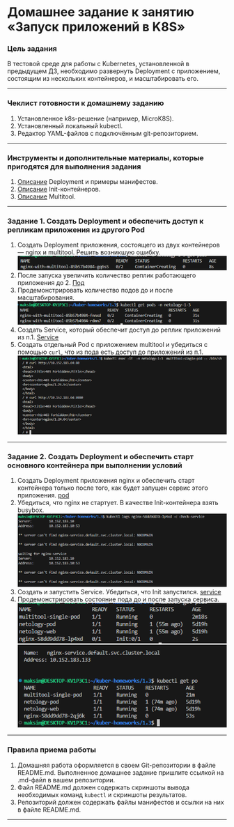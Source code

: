 # Домашнее задание к занятию «Запуск приложений в K8S»

### Цель задания

В тестовой среде для работы с Kubernetes, установленной в предыдущем ДЗ, необходимо развернуть Deployment с приложением, состоящим из нескольких контейнеров, и масштабировать его.

------

### Чеклист готовности к домашнему заданию

1. Установленное k8s-решение (например, MicroK8S).
2. Установленный локальный kubectl.
3. Редактор YAML-файлов с подключённым git-репозиторием.

------

### Инструменты и дополнительные материалы, которые пригодятся для выполнения задания

1. [Описание](https://kubernetes.io/docs/concepts/workloads/controllers/deployment/) Deployment и примеры манифестов.
2. [Описание](https://kubernetes.io/docs/concepts/workloads/pods/init-containers/) Init-контейнеров.
3. [Описание](https://github.com/wbitt/Network-MultiTool) Multitool.

------

### Задание 1. Создать Deployment и обеспечить доступ к репликам приложения из другого Pod

1. Создать Deployment приложения, состоящего из двух контейнеров — nginx и multitool. Решить возникшую ошибку.
![Скрин](https://github.com/chinchanchonTom/kuber-homeworks/blob/main/1.3/img/1%20before.png) 
2. После запуска увеличить количество реплик работающего приложения до 2.
[Под](https://github.com/chinchanchonTom/kuber-homeworks/blob/main/1.3/deployment.yml) 
3. Продемонстрировать количество подов до и после масштабирования.
![Скрин](https://github.com/chinchanchonTom/kuber-homeworks/blob/main/1.3/img/Screenshot_1.png) 
4. Создать Service, который обеспечит доступ до реплик приложений из п.1.
[Service](https://github.com/chinchanchonTom/kuber-homeworks/blob/main/1.3/svc-lesson-1-3.yaml) 
5. Создать отдельный Pod с приложением multitool и убедиться с помощью `curl`, что из пода есть доступ до приложений из п.1.
![Скрин](https://github.com/chinchanchonTom/kuber-homeworks/blob/main/1.3/img/pod%20test%20curl.png)

------

### Задание 2. Создать Deployment и обеспечить старт основного контейнера при выполнении условий

1. Создать Deployment приложения nginx и обеспечить старт контейнера только после того, как будет запущен сервис этого приложения.
[pod](https://github.com/chinchanchonTom/kuber-homeworks/blob/main/1.3/init-deploy.yaml)  
2. Убедиться, что nginx не стартует. В качестве Init-контейнера взять busybox.
![Скрин](https://github.com/chinchanchonTom/kuber-homeworks/blob/main/1.3/img/check-service.png)  
3. Создать и запустить Service. Убедиться, что Init запустился.
[service](https://github.com/chinchanchonTom/kuber-homeworks/blob/main/1.3/service-nginx.yaml)  
4. Продемонстрировать состояние пода до и после запуска сервиса.
![Скрин](https://github.com/chinchanchonTom/kuber-homeworks/blob/main/1.3/img/Screenshot_2.png)
![Скрин](https://github.com/chinchanchonTom/kuber-homeworks/blob/main/1.3/img/check.png)  



------

### Правила приема работы

1. Домашняя работа оформляется в своем Git-репозитории в файле README.md. Выполненное домашнее задание пришлите ссылкой на .md-файл в вашем репозитории.
2. Файл README.md должен содержать скриншоты вывода необходимых команд `kubectl` и скриншоты результатов.
3. Репозиторий должен содержать файлы манифестов и ссылки на них в файле README.md.

------

